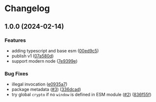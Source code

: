# Changelog

## 1.0.0 (2024-02-14)


### Features

* adding typescript and base esm ([00ed9c5](https://github.com/sanity-io/get-random-values-esm/commit/00ed9c5145c47bca6067408a25df242fdd126a91))
* publish v1 ([07a580d](https://github.com/sanity-io/get-random-values-esm/commit/07a580d47b52d71cd44d8cc7b5b67e44e8fac9be))
* support modern node ([7e9399e](https://github.com/sanity-io/get-random-values-esm/commit/7e9399ef28121a7edc0b765542451ca14c090d68))


### Bug Fixes

* illegal invocation ([e0935a7](https://github.com/sanity-io/get-random-values-esm/commit/e0935a775f0ec63af799e5cc5c4c18b51691e7cd))
* package metadata ([#3](https://github.com/sanity-io/get-random-values-esm/issues/3)) ([336dcad](https://github.com/sanity-io/get-random-values-esm/commit/336dcad3e57f9e088ca44b7d8d803fbd9a1039fc))
* try global `crypto` if no `window` is defined in ESM module ([#2](https://github.com/sanity-io/get-random-values-esm/issues/2)) ([836f55f](https://github.com/sanity-io/get-random-values-esm/commit/836f55f0b2f07d74d00143c3d1cde7cb4235d238))
